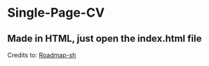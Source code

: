 # Single-Page-CV

## Made in HTML, just open the index.html file

Credits to: [Roadmap-sh](https://roadmap.sh/projects/single-page-cv)
